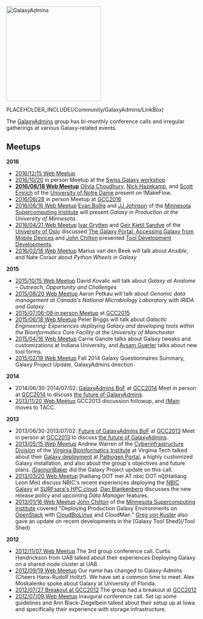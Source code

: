 <div class='center'><a href='/Community/GalaxyAdmins'><img src='/Images/GalaxyLogos/GalaxyAdmins.png' alt='GalaxyAdmins' width="250" /></a></div>

PLACEHOLDER_INCLUDE(/Community/GalaxyAdmins/LinkBox)

The [GalaxyAdmins](../) group has bi-monthly conference calls and irregular gatherings at various Galaxy-related events.


## Meetups

**2016**

* [2016/12/15 Web Meetup](2016_12_15)
* [2016/10/20](/src/Events/Switzerland2016/index.md) in person Meetup at the [Swiss Galaxy workshop](/src/Events/Switzerland2016/index.md) 
* **[2016/08/18 Web Meetup](2016_08_18)**
    [Olivia Choudhury](https://engineering.nd.edu/profiles/colivia), [Nick Hazekamp](https://engineering.nd.edu/profiles/nhazekamp), and [Scott Emrich](https://www3.nd.edu/~semrich/) of the [University of Notre Dame](http://www.nd.edu/) present on !MakeFlow.
* [2016/06/28](https://gcc16.sched.org/event/7KLn/galaxyadmins-birds-of-a-feather) in person Meetup at [GCC2016](https://gcc2016.iu.edu/)
* [2016/06/16 Web Meetup](2016_06_16)
    [Evan Bollig](https://www.msi.umn.edu/staff/evan) and [JJ Johnson](https://www.msi.umn.edu/staff/jj) of the [Minnesota Supercomputing Institute](https://www.msi.umn.edu/) will present *Galaxy in Production at the University of Minnesota*.
* [2016/04/21 Web Meetup](2016_04_21)
    [Ivar Grytten](http://www.mn.uio.no/ifi/english/people/aca/ivargry/) and  [Geir Kjetil Sandve](http://www.mn.uio.no/ifi/english/people/aca/geirksa/) of the [University of Oslo](http://www.uio.no/) discussed [The Galaxy Portal: Accessing Galaxy from Mobile Devices](http://bioinformatics.oxfordjournals.org/content/early/2016/02/17/bioinformatics.btw042.full) and [John Chilton](/JohnChilton) presented [Tool Development Developments](http://planemo.readthedocs.org/en/latest/galaxy_changelog.html).
* [2016/02/18 Web Meetup](2016_02_18)
    Marius van den Beek will talk about *Ansible*, and Nate Coraor about *Python Wheels in Galaxy*

**2015**

* [2015/10/15 Web Meetup](2015_10_15)
    David Kovalic will talk about *Galaxy at Analome – Outreach, Opportunity and Challenges*
* [2015/08/20 Web Meetup](2015_08_20)
    Aaron Petkau will talk about *Genomic data management at Canada's National Microbiology Laboratory with IRIDA and Galaxy*
* [2015/07/06-08 in person Meetup](/Events/GCC2015/BoFs/GalaxyAdmins) at [GCC2015](http://gcc2015.tsl.ac.uk/)
* [2015/06/18 Web Meetup](2015_06_18)
    Peter Briggs will talk about *Galactic Engineering: Experiences deploying Galaxy and developing tools within the Bioinformatics Core Facility at the University of Manchester*
* [2015/04/16 Web Meetup](2015_04_16)
    Carrie Ganote talks about Galaxy tweaks and customizations at Indiana University, and [Aysam Guerler](/src/guerler/index.md) talks about new tool forms.
* [2015/02/19 Web Meetup](2015_02_19)
    Fall 2014 Galaxy Questionnaires Summary, Galaxy Project Update, GalaxyAdmins direction 

**2014**

* 2014/06/30-2014/07/02: [GalaxyAdmins BoF](/Events/GCC2014/BoFs/GalaxyAdmins) at [GCC2014](/src/Events/GCC2014/index.md)
    Meet in person at [GCC2014](/Events/GCC2014) to discuss [the future of GalaxyAdmins](/src/Community/GalaxyAdmins/Future/index.md).
* [2013/11/20 Web Meetup](2013_11_20)
    GCC2013 discussion followup, and [/Main](/src/Main/index.md) moves to TACC.

**2013**

* 2013/06/30-2013/07/02: [Future of GalaxyAdmins BoF](/Events/GCC2013/BoF/GalaxyAdmins) at [GCC2013](/src/Events/GCC2013/index.md)
    Meet in person at [GCC2013](/Events/GCC2013) to discuss [the future of GalaxyAdmins](/src/Community/GalaxyAdmins/Future/index.md).
* [2013/05/15 Web Meetup](2013_05_15)
    Andrew Warren of the [Cyberinfrastructure Division](http://www.vbi.vt.edu/faculty/group_overview/Cyberinfrastructure_Division) of the [Virginia Bioinformatics Institute](https://www.vbi.vt.edu/) at Virginia Tech talked about their [Galaxy deployment](http://rnaseq.pathogenportal.org/) at [Pathogen Portal](http://pathogenportal.org), a highly customized Galaxy installation, and also about the group's objectives and future plans.  [/DannonBaker](/src/DannonBaker/index.md) did the Galaxy Project update on this call.
* [2013/03/20 Web Meetup](2013_03_20)
    [hailiang DOT mei AT nbic DOT nl](Hailiang Leon Mei) discuss NBIC's recent experiences deploying the [NBIC Galaxy](http://galaxy.nbic.nl/) at [SURFsara's HPC cloud](https://www.surfsara.nl/).  [Dan Blankenberg](/src/Dan/index.md) discusses the new release policy and upcoming *Data Manager* features.
* [2013/01/16 Web Meetup](2013_01_16)
    [John Chilton](https://www.msi.umn.edu/users/chilton) of the [Minnesota Supercomputing Institute](https://www.msi.umn.edu/) covered "Deploying Production Galaxy Environments on [OpenStack](http://www.openstack.org/) with [CloudBioLinux](http://cloudbiolinux.org/) and CloudMan."  [Greg von Kuster](/greg_vonkuster) also gave an update on recent developments in the [Galaxy Tool Shed](/Tool Shed)

**2012**

* [2012/11/07 Web Meetup](2012_11_14)
    The 3rd group conference call. Curtis Hendrickson from UAB talked about their experiences Deploying Galaxy on a shared-node cluster at UAB.
* [2012/09/19 Web Meetup](2012_09_19)
    Our name has changed to Galaxy-Admins (Cheers Hans-Rudolf Holtz!).  We have set a common time to meet.  Alex Moskalenko spoke about Galaxy at University of Florida.
* [2012/07/27 Breakout at GCC2012](2012_07_27)
    The group had a breakout at [GCC2012](/src/Events/GCC2012/index.md)
* [2012/07/09 Web Meetup](2012_07_09) 
    Inaugural conference call. Set up some guidelines and Ann Black-Ziegelbein talked about their setup up at Iowa and specifically their experience with storage infrastructure.
